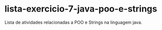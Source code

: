 # lista-exercicio-7-java-poo-e-strings
Lista de atividades relacionadas a POO e Strings na linguagem java.
